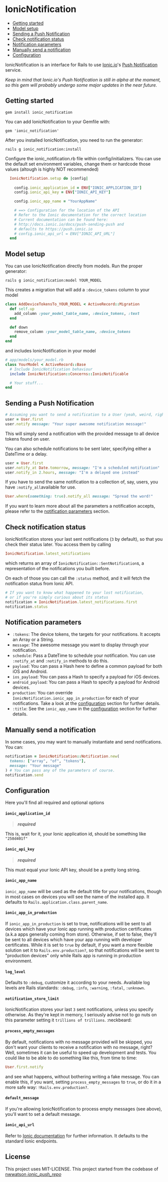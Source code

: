# IonicNotification

- [Getting started](#getting-started)
- [Model setup](#model-setup)
- [Sending a Push Notification](#sending-a-push-notification)
- [Check notification status](#check-notification-status)
- [Notification parameters](#notification-parameters)
- [Manually send a notification](#manually-send-out-a-notification)
- [Configuration](#configuration)

IonicNotification is an interface for Rails to use [Ionic.io](http://ionic.io/)'s [Push Notification](http://docs.ionic.io/docs/push-overview) service.

_Keep in mind that Ionic.io's Push Notification is still in alpha at the moment, so this gem will probably undergo some major updates in the near future._

## Getting started

```
gem install ionic_notification
```

You can add IonicNotification to your Gemfile with:

```
gem 'ionic_notification'
```

After you installed IonicNotification, you need to run the generator:

```
rails g ionic_notification:install
```

Configure the ionic_notification.rb file within config/initializers. You can use the default set environment variables, change them or hardcode those values (altough is highly NOT recommended)

```Ruby
  IonicNotification.setup do |config|
    
    config.ionic_application_id = ENV["IONIC_APPLICATION_ID"]
    config.ionic_api_key = ENV["IONIC_API_KEY"]

    config.ionic_app_name = "YourAppName"

    # ==> Configuration for the location of the API
    # Refer to the Ionic documentation for the correct location
    # Current documentation can be found here:
    # http://docs.ionic.io/docs/push-sending-push and
    # defaults to https://push.ionic.io
    # config.ionic_api_url = ENV["IONIC_API_URL"]
  end
```

## Model setup
You can use IonicNotification directly from models.
Run the proper generator:
```
rails g ionic_notification:model YOUR_MODEL
```
This creates a migration that will add a `:device_tokens` column to your model
```Ruby
class AddDeviceTokensTo_YOUR_MODEL < ActiveRecord::Migration
  def self.up
    add_column :your_model_table_name, :device_tokens, :text
  end

  def down
    remove_column :your_model_table_name, :device_tokens
  end
end
```

and includes IonicNotification in your model
```Ruby
# app/models/your_model.rb
class YourModel < ActiveRecord::Base
  # Include IonicNotification behaviour
  include IonicNotification::Concerns::IonicNotificable

  # Your stuff...
end
```

## Sending a Push Notification

```Ruby
# Assuming you want to send a notification to a User (yeah, weird, right?)
user = User.first
user.notify message: "Your super awesome notification message!"
```
This will simply send a notification with the provided message to all device tokens found on user.

You can also schedule notifications to be sent later, specifying either a DateTime or a delay.
```Ruby
user = User.first
user.notify_at Date.tomorrow, message: "I'm a scheduled notification"
user.notify_in 2.hours, message: "I'm a delayed one instead"
```

If you have to send the same notification to a collection of, say, users, you have `:notify_all`available for use.
```Ruby
User.where(something: true).notify_all message: "Spread the word!"
```

If you want to learn more about all the parameters a notification accepts, please refer to the [notification parameters](#notification-parameters) section.

## Check notification status
IonicNotification stores your last sent notifications (`3` by default), so that you check their status later.
You access them by calling
```Ruby
IonicNotification.latest_notifications
```
which returns an array of `IonicNotification::SentNotification`s, a representation of the notifications you built before.

On each of those you can call the `:status` method, and it will fetch the notification status from Ionic API.
```Ruby
# If you want to know what happened to your lost notification,
# or if you're simply curious about its status
notification = IonicNotification.latest_notifications.first
notification.status
```

## Notification parameters
- `:tokens`: The device tokens, the targets for your notifications. It accepts an Array or a String.
- `message`: The awesome message you want to display through your notification.
- `schedule`: Pass a DateTime to schedule your notification. You can use `:notify_at` and `:notify_in` methods to do this.
- `payload`: You can pass a Hash here to define a common payload for both iOS and Android.
- `ios_payload`: You can pass a Hash to specify a payload for iOS devices.
- `android_payload`: You can pass a Hash to specify a payload for Android devices.
- `production`: You can override `IonicNotification.ionic_app_in_production` for each of your notifications. Take a look at the [configuration](#configuration) section for further details.
- `:title`: See the `ionic_app_name` in the [configuration](#configuration) section for further details.

## Manually send a notification
In some cases, you may want to manually instantiate and send notifications. You can:
```Ruby
notification = IonicNotification::Notification.new(
  tokens: ["array", "of", "tokens"],
  message: "Your message"
) # You can pass any of the parameters of course.
notification.send
```

## Configuration
Here you'll find all required and optional options
#### `ionic_application_id`
> **_required_**

This is, wait for it, your Ionic application id, should be something like `"258d401f"`

#### `ionic_api_key`
> **_required_**

This must equal your Ionic API key, should be a pretty long string.

#### `ionic_app_name`
`ionic_app_name` will be used as the default title for your notifications, though in most cases on devices you will see the name of the installed app.
It defaults to `Rails.application.class.parent_name`.

#### `ionic_app_in_production`
If `ionic_app_in_production` is set to true, notifications will be sent to all devices which have your Ionic app running with production certificates (a.k.a apps generally coming from store). Otherwise, if set to false, they'll be sent to all devices which have your app running with developer certificates.
While it is set to `true` by default, if you want a more flexible solution set it to `Rails.env.production?`, so that notifications will be sent to "production devices" only while Rails app is running in production environment.

#### `log_level`
Defaults to `:debug`, customize it according to your needs. Available log levels are Rails standards: `:debug`, `:info`, `:warning`, `:fatal`, `:unknown`.

#### `notification_store_limit`
IonicNotification stores your last `3` sent notifications, unless you specify otherwise. As they're kept in memory, I seriously advise not to go nuts on this parameter setting it `trillions of trillions`. :neckbeard:

#### `process_empty_messages`
By default, notifications with no message provided will be skipped, you don't want your clients to receive a notification with no message, right? Well, sometimes it can be useful to speed up development and tests. You could like to be able to do something like this, from time to time:
```Ruby
User.first.notify
```
and see what happens, without bothering writing a fake message. You can enable this, if you want, setting `process_empty_messages` to `true`, or do it in a more safe way: `!Rails.env.production?`.

#### `default_message`
If you're allowing IonicNotification to process empty messages (see above), you'll want to set a default message.

#### `ionic_api_url`
Refer to [Ionic documentation](http://docs.ionic.io/docs/push-sending-push) for further information. It defaults to the standard Ionic endpoints.

## License

This project uses MIT-LICENSE.
This project started from the codebase of [nwwatson _ionic_push_repo_](https://github.com/nwwatson/ionic_push)
